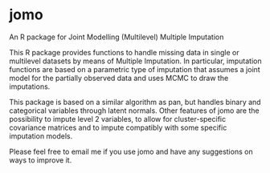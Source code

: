 # jomo
An R package for Joint Modelling (Multilevel) Multiple Imputation

This R package provides functions to handle missing data in single or multilevel datasets by means of Multiple Imputation. In particular, imputation functions are based on a parametric type of imputation that assumes a joint model for the partially observed data and uses MCMC to draw the imputations. 

This package is based on a similar algorithm as pan, but handles binary and categorical variables through latent normals. Other features of jomo are the possibility to impute level 2 variables, to allow for cluster-specific covariance matrices and to impute compatibly with some specific imputation models. 

Please feel free to email me if you use jomo and have any suggestions on ways to improve it. 
